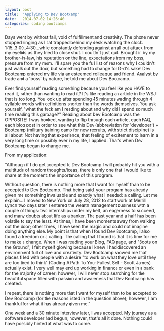 ```yaml
---
layout: post
title:  "Applying to Dev Bootcamp"
date:   2014-07-02 14:26:40
categories: coding bootcamps
---
```


Days went by without fail, void of fulfillment and creativity. The phone never stopped ringing as I sat trapped behind my desk watching the clock. 1:15..3:00..4:30...while constantly defending against an all out attack from my eyelids as they tried to close shut. I couldn't just quit. Brought in by my brother-in-law, his reputation on the line, expectations from my boss, pressure from my mom. I'll spare you the full list of reasons why I couldn't just walk out the door, but something had to change for G-d's sake!
Dev Bootcamp entered my life via an esteemed colleague and friend. Analyst by trade and a 'boss' by nature, he told me about Dev Bootcamp.

Ever find yourself reading something because you feel like you HAVE to read it, rather than wanting to read it? It's like reading an article in the WSJ that is too long. You look up after spending 45 minutes wading through 4 syllable words with definitions shorter than the words themselves. You ask yourself, "what the fuck am I reading about and why did I spend so much time reading this garbage?"
Reading about Dev Bootcamp was the OPPOSITE! I was hooked, wanting to flip through each article, each FAQ, each blog post in order to see what this Dev (abbreviation for 'developer') + Bootcamp (military training camp for new recruits, with strict discipline) is all about. Not having that experience, that feeling of excitement to learn in a very long time or possibly ever in my life, I applied. That's when Dev Bootcamp began to change me.

From my application: 

"Although if I do get accepted to Dev Bootcamp I will probably hit you with a multitude of random thoughts/ideas, there is
only one that I would like to share at the moment: the importance of this program.

Without question, there is nothing more that I want for myself than to be accepted to Dev Bootcamp. That being said, your
program has already given me something invaluable and exactly what I needed: a calling. Let me explain...
I moved to New York on July 28, 2012 to start work at Merrill Lynch two days later. I entered the wealth management
business with a couple of things: two internships under my belt, an eagerness to succeed, and many doubts about life as a
banker. The past year and a half has been volatile to say the least. At times, I have been moments away from walking out
the door; other times, I have seen the magic and could not imagine doing anything else. My point is that when I found Dev
Bootcamp, I also found a freedom or a calling. The calling that I found is that it is time for me to make a change. When I
was reading your Blog, FAQ page, and "Boots on the Ground", I felt myself glowing because I knew I had discovered an
environment full of love and creativity. Dev Bootcamp showed me that places filled with people with a desire "to work on
what they love until they are too tired to think" (Coding A Path To Your Fullest Self - Scott James) actually exist. I very well
may end up working in finance or even in a bank for the majority of career; however, I will never stop searching for the
beautiful space filled with passion and awareness that Dev Bootcamp has created.

I repeat, there is nothing more that I want for myself than to be accepted to Dev Bootcamp (for the reasons listed in the
question above); however, I am thankful for what it has already given me."

One week and a 30 minute interview later, I was accepted. My journey as a software developer had begun; however, that's all it done. Nothing could have possibly hinted at what was to come.
